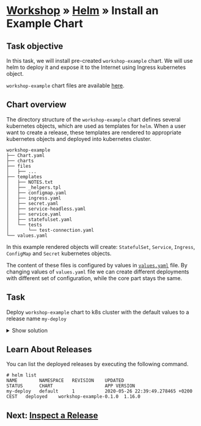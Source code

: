 # [Workshop](../README.md) &raquo; [Helm](./README.md) &raquo; Install an Example Chart

## Task objective

In this task, we will install pre-created `workshop-example` chart. We will use helm to deploy it and expose it
to the Internet using Ingress kubernetes object.

`workshop-example` chart files are available [here](./workshop-example/).

## Chart overview

The directory structure of the `workshop-example` chart defines several kubernetes objects, which are used as templates for `helm`. When a user want to create a release, these templates are rendered to appropriate kubernetes objects and deployed into kubernetes cluster.

```console
workshop-example
├── Chart.yaml
├── charts
├── files
│   ├── ...
├── templates
│   ├── NOTES.txt
│   ├── _helpers.tpl
│   ├── configmap.yaml
│   ├── ingress.yaml
│   ├── secret.yaml
│   ├── service-headless.yaml
│   ├── service.yaml
│   ├── statefulset.yaml
│   └── tests
│       └── test-connection.yaml
└── values.yaml
```

In this example rendered objects will create: `StatefulSet`, `Service`, `Ingress`, `ConfigMap` and `Secret` kubernetes objects.

The content of these files is configured by values in [`values.yaml`](./workshop-example/values.yaml) file.
By changing values of `values.yaml` file we can create different deployments with different set of configuration, while the core part stays the same.

## Task

Deploy `workshop-example` chart to k8s cluster with the default values to a release name `my-deploy`

<details>
    <summary>Show solution</summary>

```console
# helm install my-deploy workshop-example
NAME: my-deploy
LAST DEPLOYED: Tue May 26 22:39:49 2020
NAMESPACE: default
STATUS: deployed
REVISION: 1
NOTES:
1. Get the application URL by running these commands:
  https://cranky-hippo.k8s.3fs.si/
```

</details>

## Learn About Releases

You can list the deployed releases by executing the following command.

```console
# helm list
NAME     	NAMESPACE	REVISION	UPDATED                              	STATUS  	CHART                 	APP VERSION
my-deploy	default  	1       	2020-05-26 22:39:49.278465 +0200 CEST	deployed	workshop-example-0.1.0	1.16.0
```

## Next: [Inspect a Release](./02_inspect_upgrade.md)
